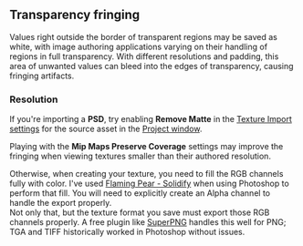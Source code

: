 ## Transparency fringing

Values right outside the border of transparent regions may be saved as white, with image authoring applications varying on their handling of regions in full transparency.
With different resolutions and padding, this area of unwanted values can bleed into the edges of transparency, causing fringing artifacts.

### Resolution
If you're importing a **PSD**, try enabling **Remove Matte** in the [Texture Import settings](https://docs.unity3d.com/Manual/class-TextureImporter.html) for the source asset in the [Project window](https://docs.unity3d.com/Manual/ProjectView.html).

Playing with the **Mip Maps Preserve Coverage** settings may improve the fringing when viewing textures smaller than their authored resolution.
 
Otherwise, when creating your texture, you need to fill the RGB channels fully with color. I've used [Flaming Pear - Solidify](http://www.flamingpear.com/freebies.html) when using Photoshop to perform that fill. You will need to explicitly create an Alpha channel to handle the export properly.  
Not only that, but the texture format you save must export those RGB channels properly. A free plugin like [SuperPNG](http://www.fnordware.com/superpng/) handles this well for PNG; TGA and TIFF historically worked in Photoshop without issues.